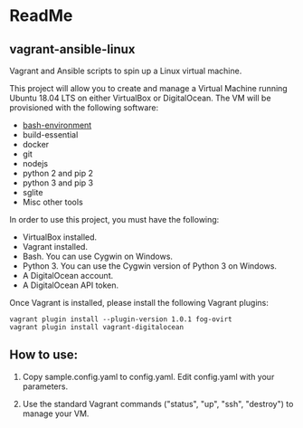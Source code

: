 # ReadMe

## vagrant-ansible-linux

Vagrant and Ansible scripts to spin up a Linux virtual machine.

This project will allow you to create and manage a Virtual Machine running Ubuntu 18.04 LTS on either VirtualBox or DigitalOcean. The VM will be provisioned with the following software:

- [bash-environment](https://github.com/neilluna/bash-environment)
- build-essential
- docker
- git
- nodejs
- python 2 and pip 2
- python 3 and pip 3
- sglite
- Misc other tools

In order to use this project, you must have the following:

- VirtualBox installed.
- Vagrant installed.
- Bash. You can use Cygwin on Windows.
- Python 3. You can use the Cygwin version of Python 3 on Windows.
- A DigitalOcean account.
- A DigitalOcean API token.

Once Vagrant is installed, please install the following Vagrant plugins:
```
vagrant plugin install --plugin-version 1.0.1 fog-ovirt
vagrant plugin install vagrant-digitalocean
```

## How to use:
1. Copy sample.config.yaml to config.yaml. Edit config.yaml with your parameters.

1. Use the standard Vagrant commands ("status", "up", "ssh", "destroy") to manage your VM.
